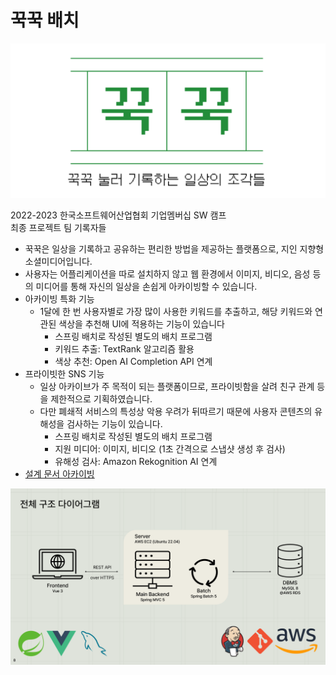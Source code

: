 # 꾹꾹 배치

![꾹꾹](./ggukgguk-main.png)

2022-2023 한국소프트웨어산업협회 기업멤버십 SW 캠프  
최종 프로젝트
팀 기록자들

- 꾹꾹은 일상을 기록하고 공유하는 편리한 방법을 제공하는 플랫폼으로, 지인 지향형 소셜미디어입니다.
- 사용자는 어플리케이션을 따로 설치하지 않고 웹 환경에서 이미지, 비디오, 음성 등의 미디어를 통해 자신의 일상을 손쉽게 아카이빙할 수 있습니다.
- 아카이빙 특화 기능
    - 1달에 한 번 사용자별로 가장 많이 사용한 키워드를 추출하고, 해당 키워드와 연관된 색상을 추천해 UI에 적용하는 기능이 있습니다
        - 스프링 배치로 작성된 별도의 배치 프로그램
        - 키워드 추출: TextRank 알고리즘 활용
        - 색상 추천: Open AI Completion API 연계
- 프라이빗한 SNS 기능
    - 일상 아카이브가 주 목적이 되는 플랫폼이므로, 프라이빗함을 살려 친구 관계 등을 제한적으로 기획하였습니다.
    - 다만 폐쇄적 서비스의 특성상 악용 우려가 뒤따르기 때문에 사용자 콘텐츠의 유해성을 검사하는 기능이 있습니다.
        - 스프링 배치로 작성된 별도의 배치 프로그램
        - 지원 미디어: 이미지, 비디오 (1초 간격으로 스냅샷 생성 후 검사)
        - 유해성 검사: Amazon Rekognition AI 연계
- [설계 문서 아카이빙](https://github.com/ggukgguk-kosa/ggukgguk-backend/tree/main/docs)

![꾹꾹 아키텍처](./ggukgguk-diagram.png)
